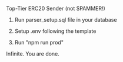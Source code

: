 Top-Tier ERC20 Sender (not SPAMMER!)

1. Run parser_setup.sql file in your database

2. Setup .env following the template

3. Run "npm run prod"

Infinite. You are done.